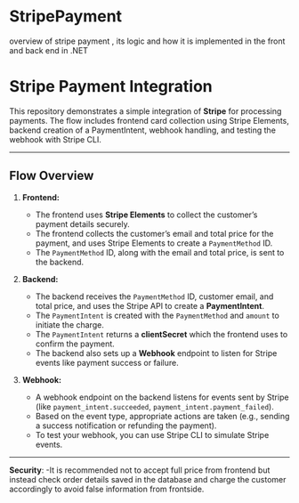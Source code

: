 # StripePayment
overview of stripe payment , its logic and how it is implemented in the front and back end in .NET

# Stripe Payment Integration

This repository demonstrates a simple integration of **Stripe** for processing payments. The flow includes frontend card collection using Stripe Elements, backend creation of a PaymentIntent, webhook handling, and testing the webhook with Stripe CLI.

---

## Flow Overview

1. **Frontend:**
    - The frontend uses **Stripe Elements** to collect the customer’s payment details securely.
    - The frontend collects the customer’s email and total price for the payment, and uses Stripe Elements to create a `PaymentMethod` ID.
    - The `PaymentMethod` ID, along with the email and total price, is sent to the backend.

2. **Backend:**
    - The backend receives the `PaymentMethod` ID, customer email, and total price, and uses the Stripe API to create a **PaymentIntent**.
    - The `PaymentIntent` is created with the `PaymentMethod` and `amount` to initiate the charge.
    - The `PaymentIntent` returns a **clientSecret** which the frontend uses to confirm the payment.
    - The backend also sets up a **Webhook** endpoint to listen for Stripe events like payment success or failure.

3. **Webhook:**
    - A webhook endpoint on the backend listens for events sent by Stripe (like `payment_intent.succeeded`, `payment_intent.payment_failed`).
    - Based on the event type, appropriate actions are taken (e.g., sending a success notification or refunding the payment).
    - To test your webhook, you can use Stripe CLI to simulate Stripe events.
---


**Security**:
   -It is recommended not to accept full price from frontend but instead check order details saved in the database and charge the customer accordingly to avoid false 
        information from frontside.
